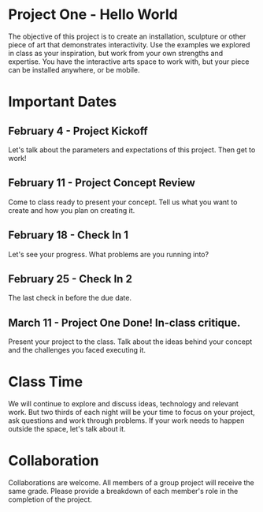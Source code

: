 # Project One - Hello World

The objective of this project is to create an installation, sculpture or other piece of art that demonstrates interactivity. Use the examples we explored in class as your inspiration, but work from your own strengths and expertise. You have the interactive arts space to work with, but your piece can be installed anywhere, or be mobile.

# Important Dates

## February 4 - Project Kickoff

Let's talk about the parameters and expectations of this project. Then get to work!

## February 11 - Project Concept Review

Come to class ready to present your concept. Tell us what you want to create and how you plan on creating it.

## February 18 - Check In 1

Let's see your progress. What problems are you running into?

## February 25 - Check In 2

The last check in before the due date.

## March 11 - Project One Done! In-class critique.

Present your project to the class. Talk about the ideas behind your concept and the challenges you faced executing it.

# Class Time

We will continue to explore and discuss ideas, technology and relevant work. But two thirds of each night will be your time to focus on your project, ask questions and work through problems. If your work needs to happen outside the space, let's talk about it.

# Collaboration

Collaborations are welcome. All members of a group project will receive the same grade. Please provide a breakdown of each member's role in the completion of the project.
